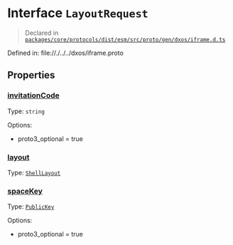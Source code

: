 # Interface `LayoutRequest`
> Declared in [`packages/core/protocols/dist/esm/src/proto/gen/dxos/iframe.d.ts`]()

Defined in:
   file://./../../dxos/iframe.proto

## Properties
### [invitationCode]()
Type: <code>string</code>

Options:
  - proto3_optional = true

### [layout]()
Type: <code>[ShellLayout](/api/@dxos/react-client/enums#ShellLayout)</code>

### [spaceKey]()
Type: <code>[PublicKey](/api/@dxos/react-client/classes/PublicKey)</code>

Options:
  - proto3_optional = true
